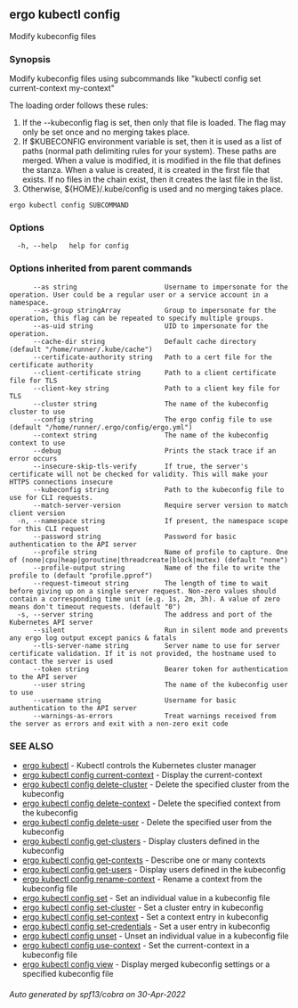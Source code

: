 ## ergo kubectl config

Modify kubeconfig files

### Synopsis

Modify kubeconfig files using subcommands like "kubectl config set current-context my-context"

 The loading order follows these rules:

  1.  If the --kubeconfig flag is set, then only that file is loaded. The flag may only be set once and no merging takes place.
  2.  If $KUBECONFIG environment variable is set, then it is used as a list of paths (normal path delimiting rules for your system). These paths are merged. When a value is modified, it is modified in the file that defines the stanza. When a value is created, it is created in the first file that exists. If no files in the chain exist, then it creates the last file in the list.
  3.  Otherwise, ${HOME}/.kube/config is used and no merging takes place.

```
ergo kubectl config SUBCOMMAND
```

### Options

```
  -h, --help   help for config
```

### Options inherited from parent commands

```
      --as string                      Username to impersonate for the operation. User could be a regular user or a service account in a namespace.
      --as-group stringArray           Group to impersonate for the operation, this flag can be repeated to specify multiple groups.
      --as-uid string                  UID to impersonate for the operation.
      --cache-dir string               Default cache directory (default "/home/runner/.kube/cache")
      --certificate-authority string   Path to a cert file for the certificate authority
      --client-certificate string      Path to a client certificate file for TLS
      --client-key string              Path to a client key file for TLS
      --cluster string                 The name of the kubeconfig cluster to use
      --config string                  The ergo config file to use (default "/home/runner/.ergo/config/ergo.yml")
      --context string                 The name of the kubeconfig context to use
      --debug                          Prints the stack trace if an error occurs
      --insecure-skip-tls-verify       If true, the server's certificate will not be checked for validity. This will make your HTTPS connections insecure
      --kubeconfig string              Path to the kubeconfig file to use for CLI requests.
      --match-server-version           Require server version to match client version
  -n, --namespace string               If present, the namespace scope for this CLI request
      --password string                Password for basic authentication to the API server
      --profile string                 Name of profile to capture. One of (none|cpu|heap|goroutine|threadcreate|block|mutex) (default "none")
      --profile-output string          Name of the file to write the profile to (default "profile.pprof")
      --request-timeout string         The length of time to wait before giving up on a single server request. Non-zero values should contain a corresponding time unit (e.g. 1s, 2m, 3h). A value of zero means don't timeout requests. (default "0")
  -s, --server string                  The address and port of the Kubernetes API server
      --silent                         Run in silent mode and prevents any ergo log output except panics & fatals
      --tls-server-name string         Server name to use for server certificate validation. If it is not provided, the hostname used to contact the server is used
      --token string                   Bearer token for authentication to the API server
      --user string                    The name of the kubeconfig user to use
      --username string                Username for basic authentication to the API server
      --warnings-as-errors             Treat warnings received from the server as errors and exit with a non-zero exit code
```

### SEE ALSO

* [ergo kubectl](ergo_kubectl.md)	 - Kubectl controls the Kubernetes cluster manager
* [ergo kubectl config current-context](ergo_kubectl_config_current-context.md)	 - Display the current-context
* [ergo kubectl config delete-cluster](ergo_kubectl_config_delete-cluster.md)	 - Delete the specified cluster from the kubeconfig
* [ergo kubectl config delete-context](ergo_kubectl_config_delete-context.md)	 - Delete the specified context from the kubeconfig
* [ergo kubectl config delete-user](ergo_kubectl_config_delete-user.md)	 - Delete the specified user from the kubeconfig
* [ergo kubectl config get-clusters](ergo_kubectl_config_get-clusters.md)	 - Display clusters defined in the kubeconfig
* [ergo kubectl config get-contexts](ergo_kubectl_config_get-contexts.md)	 - Describe one or many contexts
* [ergo kubectl config get-users](ergo_kubectl_config_get-users.md)	 - Display users defined in the kubeconfig
* [ergo kubectl config rename-context](ergo_kubectl_config_rename-context.md)	 - Rename a context from the kubeconfig file
* [ergo kubectl config set](ergo_kubectl_config_set.md)	 - Set an individual value in a kubeconfig file
* [ergo kubectl config set-cluster](ergo_kubectl_config_set-cluster.md)	 - Set a cluster entry in kubeconfig
* [ergo kubectl config set-context](ergo_kubectl_config_set-context.md)	 - Set a context entry in kubeconfig
* [ergo kubectl config set-credentials](ergo_kubectl_config_set-credentials.md)	 - Set a user entry in kubeconfig
* [ergo kubectl config unset](ergo_kubectl_config_unset.md)	 - Unset an individual value in a kubeconfig file
* [ergo kubectl config use-context](ergo_kubectl_config_use-context.md)	 - Set the current-context in a kubeconfig file
* [ergo kubectl config view](ergo_kubectl_config_view.md)	 - Display merged kubeconfig settings or a specified kubeconfig file

###### Auto generated by spf13/cobra on 30-Apr-2022

